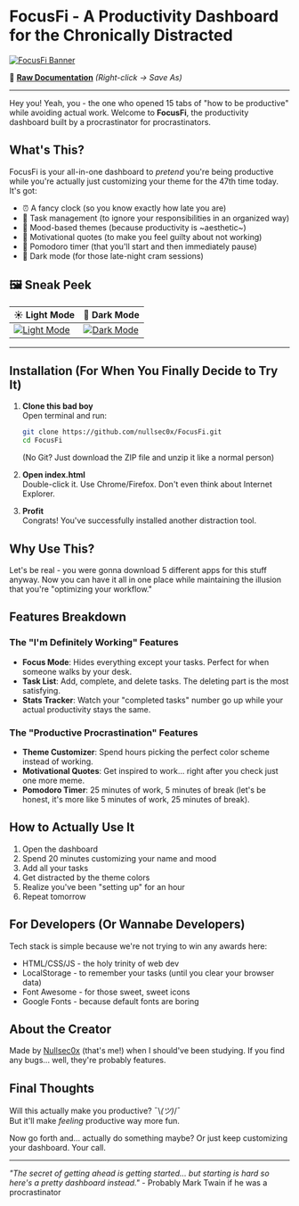# FocusFi - A Productivity Dashboard for the Chronically Distracted

[![FocusFi Banner](https://i.postimg.cc/B6vwL9Zs/Screenshot-20250626-113312.png)](https://postimg.cc/bGKRW52F)

📄 **[Raw Documentation](https://raw.githubusercontent.com/nullsec0x/FocusFi/main/README.md)** *(Right-click → Save As)*

---

Hey you! Yeah, you - the one who opened 15 tabs of "how to be productive" while avoiding actual work. Welcome to **FocusFi**, the productivity dashboard built by a procrastinator for procrastinators.

## What's This?

FocusFi is your all-in-one dashboard to *pretend* you're being productive while you're actually just customizing your theme for the 47th time today. It's got:

- ⏰ A fancy clock (so you know exactly how late you are)
- 📝 Task management (to ignore your responsibilities in an organized way)
- 🎨 Mood-based themes (because productivity is ~aesthetic~)
- 💪 Motivational quotes (to make you feel guilty about not working)
- 🍅 Pomodoro timer (that you'll start and then immediately pause)
- 🌙 Dark mode (for those late-night cram sessions)

## 🖼️ Sneak Peek

| ☀️ Light Mode | 🌚 Dark Mode |
|---------------|--------------|
| [![Light Mode](https://i.postimg.cc/3wq2BPC3/Screenshot-20250626-112226.png)](https://postimg.cc/t1h1RvMc) | [![Dark Mode](https://i.postimg.cc/pTnz1qqz/Screenshot-20250626-112232.png)](https://postimg.cc/YGMvvfcC) |

---

## Installation (For When You Finally Decide to Try It)

1. **Clone this bad boy**  
   Open terminal and run:
   ```bash
   git clone https://github.com/nullsec0x/FocusFi.git
   cd FocusFi
   ```
   (No Git? Just download the ZIP file and unzip it like a normal person)

2. **Open index.html**  
   Double-click it. Use Chrome/Firefox. Don't even think about Internet Explorer.

3. **Profit**  
   Congrats! You've successfully installed another distraction tool.

## Why Use This?

Let's be real - you were gonna download 5 different apps for this stuff anyway. Now you can have it all in one place while maintaining the illusion that you're "optimizing your workflow."

## Features Breakdown

### The "I'm Definitely Working" Features
- **Focus Mode**: Hides everything except your tasks. Perfect for when someone walks by your desk.
- **Task List**: Add, complete, and delete tasks. The deleting part is the most satisfying.
- **Stats Tracker**: Watch your "completed tasks" number go up while your actual productivity stays the same.

### The "Productive Procrastination" Features
- **Theme Customizer**: Spend hours picking the perfect color scheme instead of working.
- **Motivational Quotes**: Get inspired to work... right after you check just one more meme.
- **Pomodoro Timer**: 25 minutes of work, 5 minutes of break (let's be honest, it's more like 5 minutes of work, 25 minutes of break).

## How to Actually Use It

1. Open the dashboard
2. Spend 20 minutes customizing your name and mood
3. Add all your tasks
4. Get distracted by the theme colors
5. Realize you've been "setting up" for an hour
6. Repeat tomorrow

## For Developers (Or Wannabe Developers)

Tech stack is simple because we're not trying to win any awards here:
- HTML/CSS/JS - the holy trinity of web dev
- LocalStorage - to remember your tasks (until you clear your browser data)
- Font Awesome - for those sweet, sweet icons
- Google Fonts - because default fonts are boring

## About the Creator

Made by [Nullsec0x](https://github.com/nullsec0x) (that's me!) when I should've been studying. If you find any bugs... well, they're probably features. 

## Final Thoughts

Will this actually make you productive? ¯\\_(ツ)_/¯  
But it'll make *feeling* productive way more fun.

Now go forth and... actually do something maybe? Or just keep customizing your dashboard. Your call.

---

*"The secret of getting ahead is getting started... but starting is hard so here's a pretty dashboard instead."* - Probably Mark Twain if he was a procrastinator
